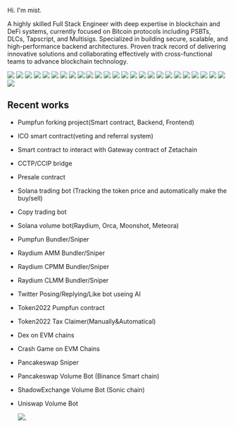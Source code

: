 Hi. I'm mist.

A highly skilled Full Stack Engineer with deep expertise in blockchain and DeFi systems, currently focused on Bitcoin protocols including PSBTs, DLCs, Tapscript, and Multisigs. Specialized in building secure, scalable, and high-performance backend architectures. Proven track record of delivering innovative solutions and collaborating effectively with cross-functional teams to advance blockchain technology.


![](https://img.shields.io/badge/Network-Bitcoin-informational?style=flat&logo=bitcoin&logoColor=white&color=3bac3a)
![](https://img.shields.io/badge/Network-Solana-informational?style=flat&logo=solana&logoColor=white&color=3bac3a)
![](https://img.shields.io/badge/Network-Ethereum-informational?style=flat&logo=ethereum&logoColor=white&color=3bac3a)
![](https://img.shields.io/badge/Language-Rust-information?style=flat&logo=rust&logoColor=white&color=3bac3a)
![](https://img.shields.io/badge/Language-Solidity-informational?style=flat&logo=solidity&logoColor=white&color=3bac3a)
![](https://img.shields.io/badge/Framework-React-informational?style=flat&logo=react&logoColor=white&color=3bac3a)
![](https://img.shields.io/badge/Framework-Vue-informational?style=flat&logo=vue.js&logoColor=white&color=3bac3a)
![](https://img.shields.io/badge/Framework-React_Native-informational?style=flat&logo=react&logoColor=white&color=3bac3a)
![](https://img.shields.io/badge/Framework-Native_Script-informational?style=flat&logo=nativescript&logoColor=white&color=3bac3a)
![](https://img.shields.io/badge/Language-JavaScript-informational?style=flat&logo=javascript&logoColor=white&color=3bac3a)
![](https://img.shields.io/badge/Language-TypeScript-informational?style=flat&logo=typescript&logoColor=white&color=3bac3a)
![](https://img.shields.io/badge/Language-PHP-informational?style=flat&logo=php&logoColor=white&color=3bac3a)
![](https://img.shields.io/badge/Language-Python-informational?style=flat&logo=python&logoColor=white&color=3bac3a)
![](https://img.shields.io/badge/Language-Go-informational?style=flat&logo=go&logoColor=white&color=3bac3a)
![](https://img.shields.io/badge/CI/CD-Github_Action-informational?style=flat&logo=github&logoColor=white&color=3bac3a)
![](https://img.shields.io/badge/CI/CD-Jenkins-informational?style=flat&logo=jenkins&logoColor=white&color=3bac3a)
![](https://img.shields.io/badge/CI/CD-Circle_CI-informational?style=flat&logo=circleci&logoColor=white&color=3bac3a)
![](https://img.shields.io/badge/Database-PostgreSQL-informational?style=flat&logo=postgresql&logoColor=white&color=3bac3a)
![](https://img.shields.io/badge/Database-MySQL-informational?style=flat&logo=mysql&logoColor=white&color=3bac3a)
![](https://img.shields.io/badge/Database-MongoDB-informational?style=flat&logo=mongodb&logoColor=white&color=3bac3a)
![](https://img.shields.io/badge/Database-Sqlite-informational?style=flat&logo=sqlite&logoColor=white&color=3bac3a)
![](https://img.shields.io/badge/OS-MacOS-informational?style=flat&logo=apple&logoColor=white&color=3bac3a)
![](https://img.shields.io/badge/Shell-Bash-informational?style=flat&logo=gnu-bash&logoColor=white&color=3bac3a)
![](https://img.shields.io/badge/Tools-Docker-informational?style=flat&logo=docker&logoColor=white&color=3bac3a)
![](https://img.shields.io/badge/Cloud-Digital_Ocean-informational?style=flat&logo=digitalocean&logoColor=white&color=3bac3a)
![](https://img.shields.io/badge/Cloud-AWS-informational?style=flat&logo=Amazon&logoColor=white&color=3bac3a)


## Recent works
- Pumpfun forking project(Smart contract, Backend, Frontend)
- ICO smart contract(veting and referral system)
- Smart contract to interact with Gateway contract of Zetachain
- CCTP/CCIP bridge
- Presale contract
- Solana trading bot (Tracking the token price and automatically make the buy/sell)
- Copy trading bot
- Solana volume bot(Raydium, Orca, Moonshot, Meteora)
- Pumpfun Bundler/Sniper
- Raydium AMM Bundler/Sniper
- Raydium CPMM Bundler/Sniper
- Raydium CLMM Bundler/Sniper
- Twitter Posing/Replying/Like bot useing AI
- Token2022 Pumpfun contract
- Token2022 Tax Claimer(Manually&Automatical)
- Dex on EVM chains
- Crash Game on EVM Chains
- Pancakeswap Sniper
- Pancakeswap Volume Bot (Binance Smart chain)
- ShadowExchange Volume Bot (Sonic chain)
- Uniswap Volume Bot

  ![](http://discord.com/users/1381697505649102991).
